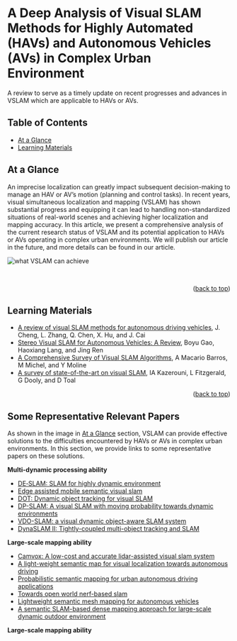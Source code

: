 # A Deep Analysis of Visual SLAM Methods for Highly Automated (HAVs) and Autonomous Vehicles (AVs) in Complex  Urban Environment
A review to serve as a timely update on recent progresses and advances in VSLAM which are applicable to HAVs or AVs.

## Table of Contents
- [At a Glance](#at-a-glance)
- [Learning Materials](#learning-materials)
  
## At a Glance
An imprecise localization can greatly impact subsequent decision-making to manage an HAV or AV’s motion (planning and control tasks). In recent years, visual simultaneous localization and mapping (VSLAM) has shown substantial progress and equipping it can lead to handling non-standardized situations of real-world scenes and achieving higher localization and mapping accuracy. In this article, we present a comprehensive analysis of the current research status of VSLAM and its potential application to HAVs or AVs operating in complex urban environments. We will publish our article in the future, and more details can be found in our article.
<br/>

![what VSLAM can achieve](https://github.com/bumblebee15138/A-Deep-Analysis-of-VSLAM-Methods-for-HAVs-and-AVs-in-Complex-Urban-Environment/blob/main/assets/what%20VSLAM%20can%20achieve.png)

<br/>
<p align="right">(<a href="#top">back to top</a>)</p>

## Learning Materials
- [A review of visual SLAM methods for autonomous driving vehicles](https://www.sciencedirect.com/science/article/pii/S0952197622001853), J. Cheng, L. Zhang, Q. Chen, X. Hu, and J. Cai
- [Stereo Visual SLAM for Autonomous Vehicles: A Review](https://ieeexplore.ieee.org/abstract/document/9283161), Boyu Gao, Haoxiang Lang, and Jing Ren
- [A Comprehensive Survey of Visual SLAM Algorithms](https://www.mdpi.com/2218-6581/11/1/24), A Macario Barros, M Michel, and Y Moline
- [A survey of state-of-the-art on visual SLAM](https://www.sciencedirect.com/science/article/pii/S0957417422010156), IA Kazerouni, L Fitzgerald, G Dooly, and D Toal
<p align="right">(<a href="#top">back to top</a>)</p>

## Some Representative Relevant Papers
As shown in the image in [At a Glance](#at-a-glance) section, VSLAM can provide effective solutions to the difficulties encountered by HAVs or AVs in complex urban environments. In this section, we provide links to some representative papers on these solutions.

**Multi-dynamic processing ability**
- [DE‐SLAM: SLAM for highly dynamic environment](https://onlinelibrary.wiley.com/doi/abs/10.1002/rob.22062)
- [Edge assisted mobile semantic visual slam](https://ieeexplore.ieee.org/abstract/document/9155438)
- [DOT: Dynamic object tracking for visual SLAM](https://ieeexplore.ieee.org/abstract/document/9561452)
- [DP-SLAM: A visual SLAM with moving probability towards dynamic environments](https://www.sciencedirect.com/science/article/abs/pii/S0020025520311841)
- [VDO-SLAM: a visual dynamic object-aware SLAM system](https://arxiv.org/abs/2005.11052)
- [DynaSLAM II: Tightly-coupled multi-object tracking and SLAM](https://ieeexplore.ieee.org/abstract/document/9385844)

**Large-scale mapping ability**
- [Camvox: A low-cost and accurate lidar-assisted visual slam system](https://ieeexplore.ieee.org/abstract/document/9561149)
- [A light-weight semantic map for visual localization towards autonomous driving](https://ieeexplore.ieee.org/abstract/document/9561663)
- [Probabilistic semantic mapping for urban autonomous driving applications](https://ieeexplore.ieee.org/abstract/document/9341738)
- [Towards open world nerf-based slam](https://ieeexplore.ieee.org/abstract/document/10229827)
- [Lightweight semantic mesh mapping for autonomous vehicles](https://ieeexplore.ieee.org/abstract/document/9560996)
- [A semantic SLAM-based dense mapping approach for large-scale dynamic outdoor environment](https://www.sciencedirect.com/science/article/abs/pii/S0263224122011976)

**Large-scale mapping ability**
